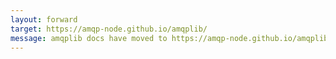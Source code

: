 ```yaml
---
layout: forward
target: https://amqp-node.github.io/amqplib/
message: amqplib docs have moved to https://amqp-node.github.io/amqplib/
---
```

